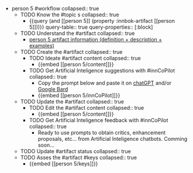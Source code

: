 
- person 5 #workflow
   collapsed:: true
  - TODO Know the #topic s
    collapsed:: true
    - {{query (and [[person 5]] (property :innbok-artifact [[person 5]]))}}
      query-table:: true
      query-properties:: [:block]
  - TODO Understand the #artifact
    collapsed:: true
    - [person 5 artifact information (definition + description + examples)](https://go.innbok.com/#/page/innBoK%2Fperson-%28id%29%2Finfo)
  - TODO Create the #artifact
     collapsed:: true
    - TODO Ideate #artifact content
      collapsed:: true
      - {{embed [[person 5/content]]}}
    - TODO Get Artificial Inteligence suggestions with #innCoPilot
      collapsed:: true
      - Copy the prompt below and paste it on [chatGPT](https://chat.openai.com) and/or [Google Bard](https://bard.google.com/chat)
      - {{embed [[person 5/innCoPilot]]}}
  - TODO Update the #artifact
    collapsed:: true
    - TODO Edit the #artifact content
     collapsed:: true
      - {{embed [[person 5/content]]}}
    - TODO Get Artificial Inteligence feedback with #innCoPilot
      collapsed:: true
      - Ready to use prompts to obtain critics, enhancement proposals, etc... from Artificial Inteligence chatbots. Comming soon...
  - TODO Update #artifact status
    collapsed:: true
  - TODO Asses the #artifact #keys
    collapsed:: true
    - {{embed [[person 5/keys]]}}








